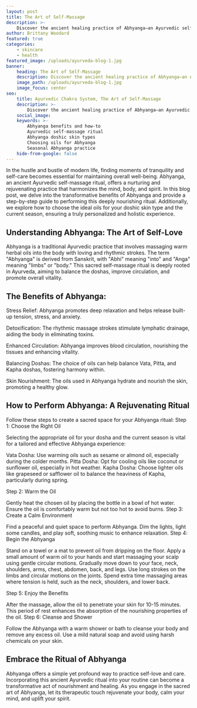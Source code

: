 ```yaml
---
layout: post
title: The Art of Self-Massage
description: >-
    Discover the ancient healing practice of Abhyanga—an Ayurvedic self-massage ritual that promotes relaxation, nourishment, and balance.
author: Brittany Woodard
featured: true
categories:
    - skincare
    - health
featured_image: /uploads/ayurveda-blog-1.jpg
banner:
    heading: The Art of Self-Massage
    description: Discover the ancient healing practice of Abhyanga—an Ayurvedic self-massage ritual that promotes relaxation, nourishment, and balance.
    image_path: /uploads/ayurveda-blog-1.jpg
    image_focus: center
seo:
    title: Ayurvedic Chakra System, The Art of Self-Massage
    description: >-
        Discover the ancient healing practice of Abhyanga—an Ayurvedic self-massage ritual that promotes relaxation, nourishment, and balance. This comprehensive guide explains the benefits of Abhyanga and provides step-by-step instructions for performing this rejuvenating practice. Learn which oils are best for each doshic skin type and how to choose oils based on the season for a truly personalized and holistic experience.
    social_image:
    keywords: >-
        Abhyanga benefits and how-to
        Ayurvedic self-massage ritual
        Abhyanga doshic skin types
        Choosing oils for Abhyanga
        Seasonal Abhyanga practice
    hide-from-google: false
---
```


In the hustle and bustle of modern life, finding moments of tranquility and self-care becomes essential for maintaining overall well-being. Abhyanga, an ancient Ayurvedic self-massage ritual, offers a nurturing and rejuvenating practice that harmonizes the mind, body, and spirit. In this blog post, we delve into the transformative benefits of Abhyanga and provide a step-by-step guide to performing this deeply nourishing ritual. Additionally, we explore how to choose the ideal oils for your doshic skin type and the current season, ensuring a truly personalized and holistic experience.

## Understanding Abhyanga: The Art of Self-Love

Abhyanga is a traditional Ayurvedic practice that involves massaging warm herbal oils into the body with loving and rhythmic strokes. The term "Abhyanga" is derived from Sanskrit, with "Abhi" meaning "into" and "Anga" meaning "limbs" or "body." This sacred self-massage ritual is deeply rooted in Ayurveda, aiming to balance the doshas, improve circulation, and promote overall vitality.

## The Benefits of Abhyanga:

Stress Relief: Abhyanga promotes deep relaxation and helps release built-up tension, stress, and anxiety.

Detoxification: The rhythmic massage strokes stimulate lymphatic drainage, aiding the body in eliminating toxins.

Enhanced Circulation: Abhyanga improves blood circulation, nourishing the tissues and enhancing vitality.

Balancing Doshas: The choice of oils can help balance Vata, Pitta, and Kapha doshas, fostering harmony within.

Skin Nourishment: The oils used in Abhyanga hydrate and nourish the skin, promoting a healthy glow.

## How to Perform Abhyanga: A Rejuvenating Ritual

Follow these steps to create a sacred space for your Abhyanga ritual:
Step 1: Choose the Right Oil

Selecting the appropriate oil for your dosha and the current season is vital for a tailored and effective Abhyanga experience:

Vata Dosha: Use warming oils such as sesame or almond oil, especially during the colder months.
Pitta Dosha: Opt for cooling oils like coconut or sunflower oil, especially in hot weather.
Kapha Dosha: Choose lighter oils like grapeseed or safflower oil to balance the heaviness of Kapha, particularly during spring.

Step 2: Warm the Oil

Gently heat the chosen oil by placing the bottle in a bowl of hot water. Ensure the oil is comfortably warm but not too hot to avoid burns.
Step 3: Create a Calm Environment

Find a peaceful and quiet space to perform Abhyanga. Dim the lights, light some candles, and play soft, soothing music to enhance relaxation.
Step 4: Begin the Abhyanga

Stand on a towel or a mat to prevent oil from dripping on the floor.
Apply a small amount of warm oil to your hands and start massaging your scalp using gentle circular motions.
Gradually move down to your face, neck, shoulders, arms, chest, abdomen, back, and legs. Use long strokes on the limbs and circular motions on the joints.
Spend extra time massaging areas where tension is held, such as the neck, shoulders, and lower back.

Step 5: Enjoy the Benefits

After the massage, allow the oil to penetrate your skin for 10-15 minutes. This period of rest enhances the absorption of the nourishing properties of the oil.
Step 6: Cleanse and Shower

Follow the Abhyanga with a warm shower or bath to cleanse your body and remove any excess oil. Use a mild natural soap and avoid using harsh chemicals on your skin.

## Embrace the Ritual of Abhyanga

Abhyanga offers a simple yet profound way to practice self-love and care. Incorporating this ancient Ayurvedic ritual into your routine can become a transformative act of nourishment and healing. As you engage in the sacred art of Abhyanga, let its therapeutic touch rejuvenate your body, calm your mind, and uplift your spirit.